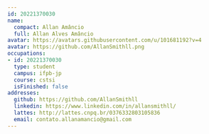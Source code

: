 ```yaml
---
id: 20221370030
name:
  compact: Allan Amâncio
  full: Allan Alves Amâncio
avatar: https://avatars.githubusercontent.com/u/101681192?v=4
avatar: https://github.com/AllanSmithll.png
occupations:
- id: 20221370030
  type: student
  campus: ifpb-jp
  course: cstsi
  isFinished: false
addresses:
  github: https://github.com/AllanSmithll
  linkedin: https://www.linkedin.com/in/allansmithll/
  lattes: http://lattes.cnpq.br/0376332803105836
  email: contato.allanamancio@gmail.com
---
```

